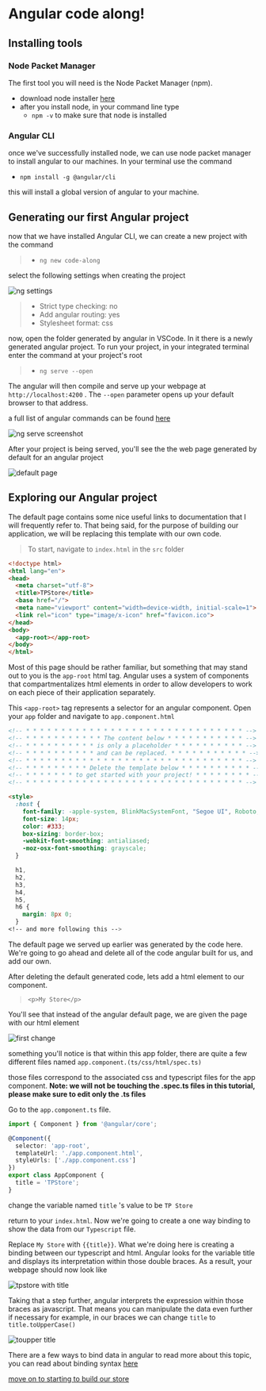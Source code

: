 # Angular code along! #


## Installing tools ##

### Node Packet Manager ###

The first tool you will need is the Node Packet Manager (npm). 

*	download node installer [here](https://nodejs.org/en/)
*  after you install node, in your command line type
	* ``npm -v`` to make sure that node is installed
	



### Angular CLI ###

once we've successfully installed node, we can use node packet manager to install angular to our machines. In your terminal use the command 


* ``npm install -g @angular/cli``

this will install a global version of angular to your machine.

## Generating our first Angular project ##

now that we have installed Angular CLI, we can create a new project with the command

> * ``ng new code-along``

select the following settings when creating the project 

![ng settings](./assets/sc2.png)

> * Strict type checking: no 
> * Add angular routing: yes
> * Stylesheet format: css

now, open the folder generated by angular in VSCode. In it there is a newly generated angular project. To run your project, in your integrated terminal enter the command at your project's root

> * ``ng serve --open``

The angular will then compile and serve up your webpage at  ``http://localhost:4200`` . The ``--open`` parameter opens up your default browser to that address. 

a full list of angular commands can be found [here](https://angular.io/cli)

![ng serve screenshot](./assets/ngServe.png)


After your project is being served, you'll see the the web page generated by default for an angular project 

![default page](./assets/defaultpage.png)

## Exploring our Angular project ##

The default page contains some nice useful links to documentation that I will frequently refer to. That being said, for the purpose of building our application, we will be replacing this template with our own code.

> To start, navigate to ``index.html`` in the ``src`` folder

```html
<!doctype html>
<html lang="en">
<head>
  <meta charset="utf-8">
  <title>TPStore</title>
  <base href="/">
  <meta name="viewport" content="width=device-width, initial-scale=1">
  <link rel="icon" type="image/x-icon" href="favicon.ico">
</head>
<body>
  <app-root></app-root>
</body>
</html>
```

Most of this page should be rather familiar, but something that may stand out to you is the  ``app-root`` html tag. Angular uses a system of components that compartmentalizes html elements in order to allow developers to work on each piece of their application separately.

This ``<app-root>`` tag represents a selector for an angular component. Open your ``app`` folder and navigate to ``app.component.html`` 


```html
<!-- * * * * * * * * * * * * * * * * * * * * * * * * * * * * * * * -->
<!-- * * * * * * * * * * * The content below * * * * * * * * * * * -->
<!-- * * * * * * * * * * is only a placeholder * * * * * * * * * * -->
<!-- * * * * * * * * * * and can be replaced. * * * * * * * * * * * -->
<!-- * * * * * * * * * * * * * * * * * * * * * * * * * * * * * * * -->
<!-- * * * * * * * * * Delete the template below * * * * * * * * * * -->
<!-- * * * * * * * to get started with your project! * * * * * * * * -->
<!-- * * * * * * * * * * * * * * * * * * * * * * * * * * * * * * * -->

<style>
  :host {
    font-family: -apple-system, BlinkMacSystemFont, "Segoe UI", Roboto, Helvetica, Arial, sans-serif, "Apple Color Emoji", "Segoe UI Emoji", "Segoe UI Symbol";
    font-size: 14px;
    color: #333;
    box-sizing: border-box;
    -webkit-font-smoothing: antialiased;
    -moz-osx-font-smoothing: grayscale;
  }

  h1,
  h2,
  h3,
  h4,
  h5,
  h6 {
    margin: 8px 0;
  }
<!-- and more following this -->

```

The default page we served up earlier was generated by the code here. We're going to go ahead and delete all of the code angular built for us, and add our own.

After deleting the default generated code, lets add a html element to our component. 

> ``<p>My Store</p>``

You'll see that instead of the angular default page, we are given the page with our html element

![first change](./assets/firstchange.png)

something you'll notice is that within this app folder, there are quite a few different files named 
``app.component.(ts/css/html/spec.ts)``

those files correspond to the associated css and typescript files for the app component. 
**Note: we will not be touching the .spec.ts files in this tutorial, please make sure to edit only the .ts files** 

Go to the ``app.component.ts`` file.

```Typescript
import { Component } from '@angular/core';

@Component({
  selector: 'app-root',
  templateUrl: './app.component.html',
  styleUrls: ['./app.component.css']
})
export class AppComponent {
  title = 'TPStore';
}

```

change the variable named ``title`` 's value to be ``TP Store``

return to your ``index.html``. Now we're going to create a one way binding to show the data from our ``Typescript`` file.

Replace ``My Store`` with ``{{title}}``. What we're doing here is creating a binding between our typescript and html. Angular looks for the variable title and displays its interpretation within those double braces. As a result, your webpage should now look like 

![tpstore with title](./assets/tpstore.png)

Taking that a step further, angular interprets the expression within those braces as javascript. That means you can manipulate the data even further if necessary for example, in our braces we can change 
``title`` to ``title.toUpperCase()``

![toupper title](./assets/toupper.png)

There are a few ways to bind data in angular to read more about this topic, you can read about binding syntax [here](https://angular.io/guide/binding-syntax)


[move on to starting to build our store](./storeData.md)












